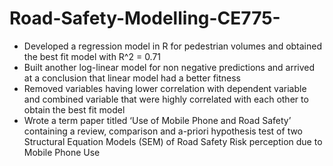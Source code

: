 # Road-Safety-Modelling-CE775-

* Developed a regression model in R for pedestrian volumes and obtained the best fit model with R^2 = 0.71
* Built another log-linear model for non negative predictions and arrived at a conclusion that linear model had a better fitness
* Removed variables having lower correlation with dependent variable and combined variable that were highly correlated with each
other to obtain the best fit model
* Wrote a term paper titled ‘Use of Mobile Phone and Road Safety’ containing a review, comparison and a-priori hypothesis
test of two Structural Equation Models (SEM) of Road Safety Risk perception due to Mobile Phone Use 
